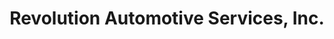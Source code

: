 ---
title: "Revolution Automotive Services, Inc."
url: /norwood/revolution-automotive-services-inc/
shop: Autowerkstatt
---